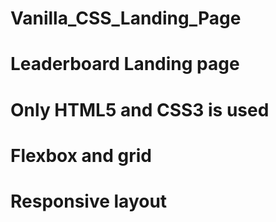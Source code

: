 # Vanilla_CSS_Landing_Page
# Leaderboard Landing page
# Only HTML5 and CSS3 is used
# Flexbox and grid
# Responsive layout
